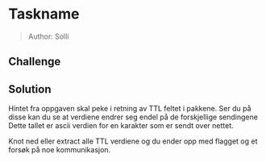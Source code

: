 # Taskname
> Author: Solli

## Challenge

## Solution

Hintet fra oppgaven skal peke i retning av TTL feltet i pakkene.
Ser du på disse kan du se at verdiene endrer seg endel på de forskjellige sendingene
Dette tallet er ascii verdien for en karakter som er sendt over nettet.

Knot ned eller extract alle TTL verdiene og du ender opp med flagget og et forsøk på noe kommunikasjon.
